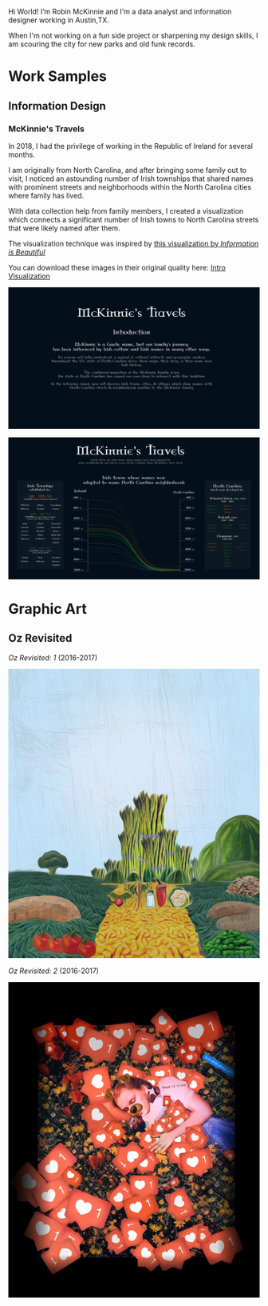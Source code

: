 
Hi World!
I’m Robin McKinnie and I'm a data analyst and information designer working in Austin,TX. 

When I'm not working on a fun side project or sharpening my design skills,
I am scouring the city for new parks and old funk records.


# Work Samples

## Information Design

### McKinnie's Travels

In 2018, I had the privilege of working in the Republic of Ireland for several months.

I am originally from North Carolina, and after bringing some family out to visit, I noticed an astounding number of Irish townships that shared names with prominent streets and neighborhoods within the North Carolina cities where family has lived. 

With data collection help from family members, I created a visualization which connects a significant number of Irish towns to North Carolina streets that were likely named after them. 

The visualization technique was inspired by [this visualization by _Information is Beautiful_](https://informationisbeautiful.net/visualizations/what-islamic-golden-age-thinkers-discovered-long-before-the-west/)

You can download these images in their original quality here:
[Intro](Robin-McKinnie/Information_Design/Travels/Travels_Portfolio_Submission_1.png.001.png)
[Visualization](Information_Design/Travels/Travels_Portfolio_Submission_2.png.001.png)

![Image](Travels_Portfolio_Submission_1.jpeg)

![Image](Travels_Portfolio_Submission_2.jpeg)

# Graphic Art

## Oz Revisited
_Oz Revisited: 1_ (2016-2017)

![Image](1481588804074.jpeg)

_Oz Revisited: 2_ (2016-2017)

![Image](IMG_4772.JPG)
